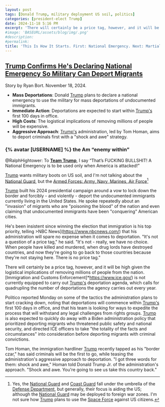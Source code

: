 ```yaml
---
layout: post
tags: [Donald Trump, military deployment US soil, politics]
categories: [president-elect Trump]
date: 2024-11-18 5:16 PM
excerpt: 'There will certainly be a price tag, however, and it will be high given the logistical implications of removing millions of people from the nation.'
#image: 'BASEURL/assets/blog/img/.png'
#description:
#permalink:
title: 'This Is How It Starts. First: National Emergency. Next: Martial Law. Armed Forces Boots On US Soil Face-off With Citizens'
---
```



## [Trump Confirms He's Declaring National Emergency So Military Can Deport Migrants](https://www.rollingstone.com/politics/politics-news/trump-national-emergency-military-deportations-1235169953/)

Story by Ryan Bort. November 18, 2024.

- **Mass Deportations**: Donald [Trump](https://x.com/realdonaldtrump) plans to declare a national emergency to use the military for mass deportations of undocumented immigrants.
- **Immediate Action**: Deportations are expected to start within [Trump's](,https://x.com/realdonaldtrump) first 100 days in office.
- **High Costs**: The logistical implications of removing millions of people will be expensive.
- **Aggressive Approach**: [Trump's](https://x.com/realdonaldtrump) administration, led by Tom Homan, aims to deport criminals first with a "shock and awe" strategy.

### {% avatar [USERNAME] %} the Am “enemy within”

@RalphHightower: To **[Team Trump](https://x.com/realdonaldtrump)**, I say “That’s FUCKING BULLSHIT! A National Emergency is to be used only when America is attacked!”

[Trump](https://x.com/realdonaldtrump) wants military boots on US soil, and I'm not talking about the [National Guard](https://www.nationalguard.mil/), but the [Armed Forces: Army, Navy, Marines, Air Force](https://www.defense.gov/About/our-forces/)[^31]

[^31]: Yes, the [National Guard](http://www.nationalguard.mil/) and [Coast Guard](https://www.uscg.mil/) fall under the umbrella of the [Defense Department](https://defense.gov), but generally, their focus is aiding the US; although the [National Guard](https:www.nationalguard.mil) may be deployed to foreign war zones. I'm not sure how [Trump](https://x.com/realdonaldtrump) plans to use the [Space Force](https://www.spaceforce.mil/) against US citizens.

[Trump](https://x.com/realdonaldtrump) built his 2024 presidential campaign around a vow to lock down the border and forcibly - and violently - deport the undocumented immigrants currently living in the United States. He spoke repeatedly about an "invasion" of migrants who are "poisoning the blood" of the nation and even claiming that undocumented immigrants have been "conquering" American cities.

He's been insistent since winning the election that immigration is his top priority, telling >NBC News](https://www.nbcnews.com/) that his administration will spare no expense when it comes to deportation. "It's not a question of a price tag," he said. "It's not - really, we have no choice. When people have killed and murdered, when drug lords have destroyed countries, and now they're going to go back to those countries because they're not staying here. There is no price tag."

There will certainly be a price tag, however, and it will be high given the logistical implications of removing millions of people from the nation. [Immigration and Customs Enforcement]*https://www.ice.gov/) is not currently equipped to carry out [Trump's](https://x.com/realdonaldtrump) deportation agenda, which calls for quadrupling the number of deportations the agency carries out every year.

Politico reported Monday on some of the tactics the administration plans to start cracking down, noting that deportations will commence within [Trump's](https://x.com/realdonaldtrump) first 100 days in office, and that his team is looking for ways to expedite the process that will withstand any legal challenges from rights groups. [Trump](https://x.com/realdonaldtrump) is also expected to quickly do away with a Biden administration policy that prioritized deporting migrants who threatened public safety and national security, and directed ICE officers to take "the totality of the facts and circumstances" into consideration before deporting migrants with criminal convictions.

Tom Homan, the immigration hardliner [Trump](https://x.com/realdonaldtrump) recently tapped as his "border czar," has said criminals will be the first to go, while teasing the administration's aggressive approach to deportation. "I got three words for them: shock and awe," Homan told Donald Trump Jr. of the administration's approach. "Shock and awe. You're going to see us take this country back."

